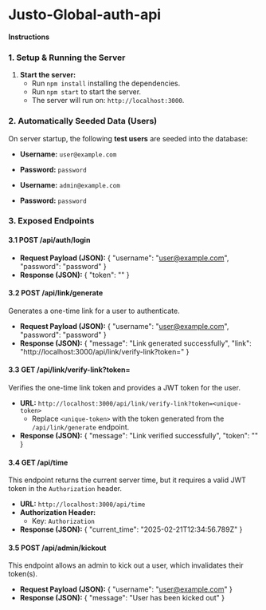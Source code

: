 # Justo-Global-auth-api

**Instructions**
### **1. Setup & Running the Server**
1. **Start the server:**
   - Run `npm install` installing the dependencies.
   - Run `npm start` to start the server.
   - The server will run on: `http://localhost:3000`.

### **2. Automatically Seeded Data (Users)**
On server startup, the following **test users** are seeded into the database:
- **Username:** `user@example.com`
- **Password:** `password`

- **Username:** `admin@example.com`
- **Password:** `password`

### **3. Exposed Endpoints**
#### **3.1 POST /api/auth/login**
- **Request Payload (JSON):**
  {
    "username": "user@example.com",
    "password": "password"
  }
- **Response (JSON):**
  {
    "token": "<JWT-token>"
  }

#### **3.2 POST /api/link/generate**
Generates a one-time link for a user to authenticate.
- **Request Payload (JSON):**
  {
    "username": "user@example.com",
    "password": "password"
  }
- **Response (JSON):**
  {
    "message": "Link generated successfully",
    "link": "http://localhost:3000/api/link/verify-link?token=<unique-token>"
  }

#### **3.3 GET /api/link/verify-link?token=<token>**
Verifies the one-time link token and provides a JWT token for the user.
- **URL:** `http://localhost:3000/api/link/verify-link?token=<unique-token>`
  - Replace `<unique-token>` with the token generated from the `/api/link/generate` endpoint.
- **Response (JSON):**
  {
    "message": "Link verified successfully",
    "token": "<JWT-token>"
  }

#### **3.4 GET /api/time**
This endpoint returns the current server time, but it requires a valid JWT token in the `Authorization` header.
- **URL:** `http://localhost:3000/api/time`
- **Authorization Header:**
  - Key: `Authorization`
- **Response (JSON):**
  {
    "current_time": "2025-02-21T12:34:56.789Z"
  }

#### **3.5 POST /api/admin/kickout**
This endpoint allows an admin to kick out a user, which invalidates their token(s).
- **Request Payload (JSON):**
  {
    "username": "user@example.com"
  }
- **Response (JSON):**
  {
    "message": "User has been kicked out"
  }
